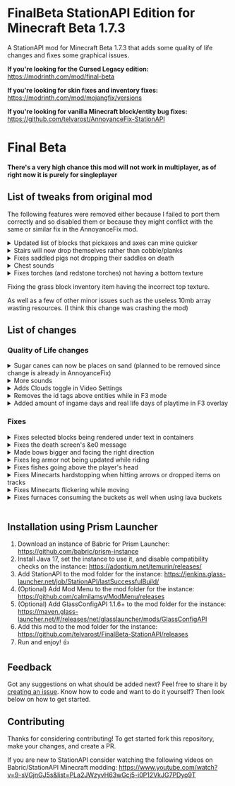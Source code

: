 # FinalBeta StationAPI Edition for Minecraft Beta 1.7.3

A StationAPI mod for Minecraft Beta 1.7.3 that adds some quality of life changes and fixes some graphical issues.

**If you're looking for the Cursed Legacy edition:** https://modrinth.com/mod/final-beta

**If you're looking for skin fixes and inventory fixes:** https://modrinth.com/mod/mojangfix/versions

**If you're looking for vanilla Minecraft block/entity bug fixes:** https://github.com/telvarost/AnnoyanceFix-StationAPI

# Final Beta

**There's a very high chance this mod will not work in multiplayer, as of right now it is purely for singleplayer**

## List of tweaks from original mod

The following features were removed either because I failed to port them correctly and so disabled them or because they might conflict with the same or similar fix in the AnnoyanceFix mod.

<details><summary>Updated list of blocks that pickaxes and axes can mine quicker</summary>

**Extra pickaxe blocks:**
- Cobblestone stairs
- Redstone ore
- Iron door
- Bricks
- Furnaces
- Dispensers
- Stone pressure plates
- Rails
- Detector rails
- Powered rails
- Pistons
- Sticky pistons

**Extra axe blocks:**
- Wooden stairs
- Door
- Pressure plates
- Jukebox
- Note blocks
- Pumpkins
- Signs
- Trapdoors
- Ladders
- Crafting tables
- Fences

</details>

<details><summary>Stairs will now drop themselves rather than cobble/planks</summary>

Before:<br>
<video controls src="https://i.imgur.com/QSq8E8m.mp4" />

After:<br>
<video controls src="https://i.imgur.com/l5arDtA.mp4" />

</details>

<details><summary>Fixes saddled pigs not dropping their saddles on death</summary>

Before:
<video controls src="https://i.imgur.com/PVLRNn5.mp4"/>

After:
<video controls src="https://i.imgur.com/0yHHfxB.mp4" />

</details>

<details><summary>Chest sounds</summary>

- Opening / closing chests

**Note: The mod doesn't add any sounds by itself, all of these sounds are already present in your "resources" folder, they are automatically downloaded by Minecraft itself**

</details>

<details><summary>Fixes torches (and redstone torches) not having a bottom texture</summary>

Before:
![torches without a bottom texture](https://i.imgur.com/pueAKg3.png)

After:
![torches with a bottom texture](https://i.imgur.com/pBmy6UX.png)

</details>

Fixing the grass block inventory item having the incorrect top texture.

As well as a few of other minor issues such as the useless 10mb array wasting resources. (I think this change was crashing the mod)

## List of changes

### Quality of Life changes

<details><summary>Sugar canes can now be places on sand (planned to be removed since change is already in AnnoyanceFix)</summary>

![sugar cane on sand](https://i.imgur.com/N7WjSx8.png)

</details>

<details><summary>More sounds</summary>

- Minecarts
- Items breaking

**Note: The mod doesn't add any sounds by itself, all of these sounds are already present in your "resources" folder, they are automatically downloaded by Minecraft itself**

</details>

<details><summary>Adds Clouds toggle in Video Settings</summary>

<video controls src="https://i.imgur.com/MUmqtmM.mp4" />

</details>

<details><summary>Removes the id tags above entities while in F3 mode</summary>

Before:<br>
![bunch of animals with id tags above them](https://i.imgur.com/PchbLnx.png)

After:
![bunch of animals without any additional UI elements above them](https://i.imgur.com/TEKQyW2.png)

</details>

<details><summary>Added amount of ingame days and real life days of playtime in F3 overlay</summary>

![white text showingcasing the number of days spent in game](https://i.imgur.com/clje0xb.png)

**Format: ingame days (real life days)**
Both are calculated using the play time stat the player has, which means if the stats file gets corrupted or deleted these numbers will reset as well!

</details>

### Fixes

<details><summary>Fixes selected blocks being rendered under text in containers</summary>

Before:
![blocks being rendered under container text](https://i.imgur.com/jaGMYZy.png)

After:
![blocks being rendered above container text](https://i.imgur.com/giD9ZTm.png)

</details>

<details><summary>Fixes the death screen's &e0 message</summary>

Before:
![death screen displaying &e0](https://i.imgur.com/HHLeOhs.png)

After:
![death screen displaying a yellow score of 0](https://i.imgur.com/rTHeTOk.png)

**Note: Score will always be 0 as nothing gives score in this version**
</details>

<details><summary>Made bows bigger and facing the right direction</summary>

Before:
![player holding a bow](https://i.imgur.com/dRgyr7G.png)

After:
![player holding a bow](https://i.imgur.com/9dgxRej.png)

Also slightly update the skeleton's model to better hold the bow

Before:
![skeleton holding a bow](https://i.imgur.com/4Pqe3pk.png)

After:
![skeleton holding a bow](https://i.imgur.com/SIDJBYI.png)

</details>

<details><summary>Fixes leg armor not being updated while riding</summary>

Before:<br>
<video controls src="https://i.imgur.com/UX9nfs8.mp4" />

After:<br>
<video controls src="https://i.imgur.com/khlHpop.mp4" />

Before:
![player's leg armor not updating its rotation according to the player's legs](https://i.imgur.com/Vx8GAtV.png)

After:
![player's leg armor correctly updating its rotation according to the player's legs](https://i.imgur.com/eHppgk9.png)

</details>

<details><summary>Fixes fishes going above the player's head</summary>

Before:<br>
<video controls src="https://i.imgur.com/jrjL1tW.mp4" />

After:<br>
<video controls src="https://i.imgur.com/5JPT81N.mp4" />

</details>

<details><summary>Fixes Minecarts hardstopping when hitting arrows or dropped items on tracks</summary>

Before:<br>
<video controls src="https://i.imgur.com/5hICLc2.mp4" />

After:<br>
<video controls src="https://i.imgur.com/Hf9X8HM.mp4" />

</details>

<details><summary>Fixes Minecarts flickering while moving</summary>

Before:<br>
<video controls src="https://i.imgur.com/cBUIE5n.mp4" />

After:<br>
<video controls src="https://i.imgur.com/vZGhuos.mp4" />

</details>

<details><summary>Fixes furnaces consuming the buckets as well when using lava buckets</summary>

Before:<br>
<video controls src="https://i.imgur.com/BY0t3iG.mp4"/>

After:
<video controls src="https://i.imgur.com/4O7Fo8V.mp4" />

</details>
<br>

## Installation using Prism Launcher

1. Download an instance of Babric for Prism Launcher: https://github.com/babric/prism-instance
2. Install Java 17, set the instance to use it, and disable compatibility checks on the instance: https://adoptium.net/temurin/releases/
3. Add StationAPI to the mod folder for the instance: https://jenkins.glass-launcher.net/job/StationAPI/lastSuccessfulBuild/
4. (Optional) Add Mod Menu to the mod folder for the instance: https://github.com/calmilamsy/ModMenu/releases
5. (Optional) Add GlassConfigAPI 1.1.6+ to the mod folder for the instance: https://maven.glass-launcher.net/#/releases/net/glasslauncher/mods/GlassConfigAPI
6. Add this mod to the mod folder for the instance: https://github.com/telvarost/FinalBeta-StationAPI/releases
7. Run and enjoy! 👍

## Feedback

Got any suggestions on what should be added next? Feel free to share it by [creating an issue](https://github.com/telvarost/FinalBeta-StationAPI/issues/new). Know how to code and want to do it yourself? Then look below on how to get started.

## Contributing

Thanks for considering contributing! To get started fork this repository, make your changes, and create a PR. 

If you are new to StationAPI consider watching the following videos on Babric/StationAPI Minecraft modding: https://www.youtube.com/watch?v=9-sVGjnGJ5s&list=PLa2JWzyvH63wGcj5-i0P12VkJG7PDyo9T
